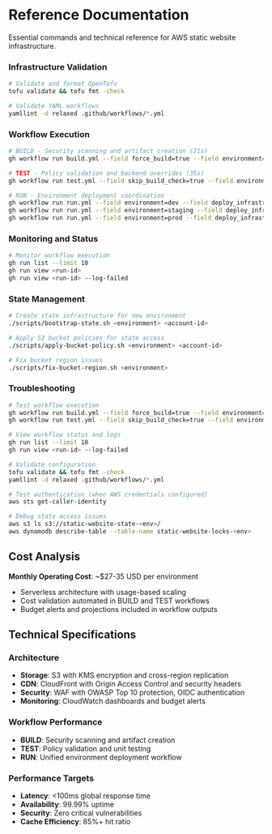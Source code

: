 # Reference Documentation

Essential commands and technical reference for AWS static website infrastructure.

### Infrastructure Validation

```bash
# Validate and format OpenTofu
tofu validate && tofu fmt -check

# Validate YAML workflows
yamllint -d relaxed .github/workflows/*.yml
```

### Workflow Execution

```bash
# BUILD - Security scanning and artifact creation (21s)
gh workflow run build.yml --field force_build=true --field environment=dev

# TEST - Policy validation and backend overrides (35s)
gh workflow run test.yml --field skip_build_check=true --field environment=dev

# RUN - Environment deployment coordination
gh workflow run run.yml --field environment=dev --field deploy_infrastructure=true
gh workflow run run.yml --field environment=staging --field deploy_infrastructure=true
gh workflow run run.yml --field environment=prod --field deploy_infrastructure=true
```

### Monitoring and Status

```bash
# Monitor workflow execution
gh run list --limit 10
gh run view <run-id>
gh run view <run-id> --log-failed
```

### State Management

```bash
# Create state infrastructure for new environment
./scripts/bootstrap-state.sh <environment> <account-id>

# Apply S3 bucket policies for state access
./scripts/apply-bucket-policy.sh <environment> <account-id>

# Fix bucket region issues
./scripts/fix-bucket-region.sh <environment>
```

### Troubleshooting

```bash
# Test workflow execution
gh workflow run build.yml --field force_build=true --field environment=dev
gh workflow run test.yml --field skip_build_check=true --field environment=dev

# View workflow status and logs
gh run list --limit 10
gh run view <run-id> --log-failed

# Validate configuration
tofu validate && tofu fmt -check
yamllint -d relaxed .github/workflows/*.yml

# Test authentication (when AWS credentials configured)
aws sts get-caller-identity

# Debug state access issues
aws s3 ls s3://static-website-state-<env>/
aws dynamodb describe-table --table-name static-website-locks-<env>
```

## Cost Analysis

**Monthly Operating Cost**: ~$27-35 USD per environment
- Serverless architecture with usage-based scaling
- Cost validation automated in BUILD and TEST workflows
- Budget alerts and projections included in workflow outputs

## Technical Specifications

### Architecture
- **Storage**: S3 with KMS encryption and cross-region replication
- **CDN**: CloudFront with Origin Access Control and security headers
- **Security**: WAF with OWASP Top 10 protection, OIDC authentication
- **Monitoring**: CloudWatch dashboards and budget alerts

### Workflow Performance
- **BUILD**: Security scanning and artifact creation
- **TEST**: Policy validation and unit testing
- **RUN**: Unified environment deployment workflow

### Performance Targets
- **Latency**: <100ms global response time
- **Availability**: 99.99% uptime
- **Security**: Zero critical vulnerabilities
- **Cache Efficiency**: 85%+ hit ratio
